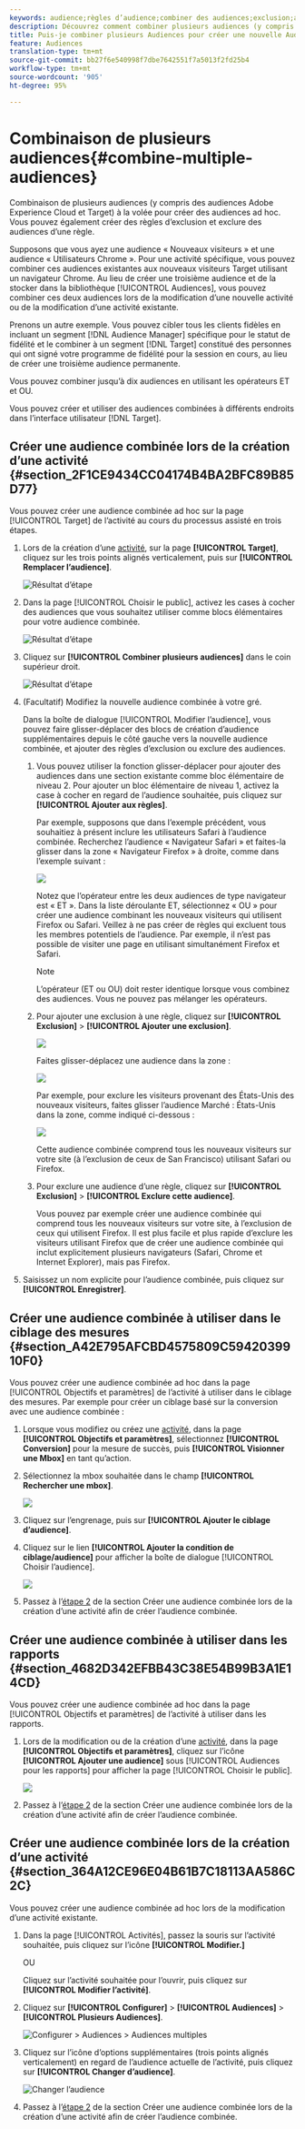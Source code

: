 ```yaml
---
keywords: audience;règles d’audience;combiner des audiences;exclusion;ajouter une exclusion;exclure;combinaison d’audiences;audience adhoc;audience ad hoc
description: Découvrez comment combiner plusieurs audiences (y compris les audiences de Adobe Experience Cloud et les audiences de Cible) à la volée pour créer des audiences ad hoc.
title: Puis-je combiner plusieurs Audiences pour créer une nouvelle Audience ?
feature: Audiences
translation-type: tm+mt
source-git-commit: bb27f6e540998f7dbe7642551f7a5013f2fd25b4
workflow-type: tm+mt
source-wordcount: '905'
ht-degree: 95%

---
```



# Combinaison de plusieurs audiences{#combine-multiple-audiences}

Combinaison de plusieurs audiences (y compris des audiences Adobe Experience Cloud et Target) à la volée pour créer des audiences ad hoc. Vous pouvez également créer des règles d’exclusion et exclure des audiences d’une règle.

Supposons que vous ayez une audience « Nouveaux visiteurs » et une audience « Utilisateurs Chrome ». Pour une activité spécifique, vous pouvez combiner ces audiences existantes aux nouveaux visiteurs Target utilisant un navigateur Chrome. Au lieu de créer une troisième audience et de la stocker dans la bibliothèque [!UICONTROL Audiences], vous pouvez combiner ces deux audiences lors de la modification d’une nouvelle activité ou de la modification d’une activité existante.

Prenons un autre exemple. Vous pouvez cibler tous les clients fidèles en incluant un segment [!DNL Audience Manager] spécifique pour le statut de fidélité et le combiner à un segment [!DNL Target] constitué des personnes qui ont signé votre programme de fidélité pour la session en cours, au lieu de créer une troisième audience permanente.

Vous pouvez combiner jusqu’à dix audiences en utilisant les opérateurs ET et OU.

Vous pouvez créer et utiliser des audiences combinées à différents endroits dans l’interface utilisateur [!DNL Target].

## Créer une audience combinée lors de la création d’une activité {#section_2F1CE9434CC04174B4BA2BFC89B85D77}

Vous pouvez créer une audience combinée ad hoc sur la page [!UICONTROL Target] de l’activité au cours du processus assisté en trois étapes.

1. Lors de la création d’une [activité](/help/c-activities/activities.md#concept_D317A95A1AB54674BA7AB65C7985BA03), sur la page **[!UICONTROL Target]**, cliquez sur les trois points alignés verticalement, puis sur **[!UICONTROL Remplacer l’audience]**.

   ![Résultat d’étape](assets/edit_audience.png)

1. Dans la page [!UICONTROL Choisir le public], activez les cases à cocher des audiences que vous souhaitez utiliser comme blocs élémentaires pour votre audience combinée.

   ![Résultat d’étape](assets/combine_multiple_audiences1.png)

1. Cliquez sur **[!UICONTROL Combiner plusieurs audiences]** dans le coin supérieur droit.

   ![Résultat d’étape](assets/combine_multiple_audiences2.png)

1. (Facultatif) Modifiez la nouvelle audience combinée à votre gré.

   Dans la boîte de dialogue [!UICONTROL Modifier l’audience], vous pouvez faire glisser-déplacer des blocs de création d’audience supplémentaires depuis le côté gauche vers la nouvelle audience combinée, et ajouter des règles d’exclusion ou exclure des audiences.

   1. Vous pouvez utiliser la fonction glisser-déplacer pour ajouter des audiences dans une section existante comme bloc élémentaire de niveau 2. Pour ajouter un bloc élémentaire de niveau 1, activez la case à cocher en regard de l’audience souhaitée, puis cliquez sur **[!UICONTROL Ajouter aux règles]**.

      Par exemple, supposons que dans l’exemple précédent, vous souhaitiez à présent inclure les utilisateurs Safari à l’audience combinée. Recherchez l’audience « Navigateur Safari » et faites-la glisser dans la zone « Navigateur Firefox » à droite, comme dans l’exemple suivant :

      ![](assets/combine_multiple_audiences3.png)

      Notez que l’opérateur entre les deux audiences de type navigateur est « ET ». Dans la liste déroulante ET, sélectionnez « OU » pour créer une audience combinant les nouveaux visiteurs qui utilisent Firefox ou Safari. Veillez à ne pas créer de règles qui excluent tous les membres potentiels de l’audience. Par exemple, il n’est pas possible de visiter une page en utilisant simultanément Firefox et Safari.

      >[!NOTE]
      >
      >L’opérateur (ET ou OU) doit rester identique lorsque vous combinez des audiences. Vous ne pouvez pas mélanger les opérateurs.

   1. Pour ajouter une exclusion à une règle, cliquez sur **[!UICONTROL Exclusion]** > **[!UICONTROL Ajouter une exclusion]**.

      ![](assets/combine_multiple_audiences3a.png)

      Faites glisser-déplacez une audience dans la zone :

      ![](assets/combine_multiple_audiences3b.png)

      Par exemple, pour exclure les visiteurs provenant des États-Unis des nouveaux visiteurs, faites glisser l’audience Marché : États-Unis dans la zone, comme indiqué ci-dessous :

      ![](assets/combine_multiple_audiences3b2.png)

      Cette audience combinée comprend tous les nouveaux visiteurs sur votre site (à l’exclusion de ceux de San Francisco) utilisant Safari ou Firefox.

   1. Pour exclure une audience d’une règle, cliquez sur **[!UICONTROL Exclusion]** > **[!UICONTROL Exclure cette audience]**.

      Vous pouvez par exemple créer une audience combinée qui comprend tous les nouveaux visiteurs sur votre site, à l’exclusion de ceux qui utilisent Firefox. Il est plus facile et plus rapide d’exclure les visiteurs utilisant Firefox que de créer une audience combinée qui inclut explicitement plusieurs navigateurs (Safari, Chrome et Internet Explorer), mais pas Firefox.

1. Saisissez un nom explicite pour l’audience combinée, puis cliquez sur **[!UICONTROL Enregistrer]**.

## Créer une audience combinée à utiliser dans le ciblage des mesures {#section_A42E795AFCBD4575809C5942039910F0}

Vous pouvez créer une audience combinée ad hoc dans la page [!UICONTROL Objectifs et paramètres] de l’activité à utiliser dans le ciblage des mesures. Par exemple pour créer un ciblage basé sur la conversion avec une audience combinée :

1. Lorsque vous modifiez ou créez une [activité](/help/c-activities/activities.md#concept_D317A95A1AB54674BA7AB65C7985BA03), dans la page **[!UICONTROL Objectifs et paramètres]**, sélectionnez **[!UICONTROL Conversion]** pour la mesure de succès, puis **[!UICONTROL Visionner une Mbox]** en tant qu’action.
1. Sélectionnez la mbox souhaitée dans le champ **[!UICONTROL Rechercher une mbox]**.

   ![](assets/combine_multiple_audiences4.png)

1. Cliquez sur l’engrenage, puis sur **[!UICONTROL Ajouter le ciblage d’audience]**.
1. Cliquez sur le lien **[!UICONTROL Ajouter la condition de ciblage/audience]** pour afficher la boîte de dialogue [!UICONTROL Choisir l’audience].

   ![](assets/combine_multiple_audiences5.png)

1. Passez à l’[étape 2](/help/c-target/combining-multiple-audiences.md#section_2F1CE9434CC04174B4BA2BFC89B85D77) de la section Créer une audience combinée lors de la création d’une activité afin de créer l’audience combinée.

## Créer une audience combinée à utiliser dans les rapports {#section_4682D342EFBB43C38E54B99B3A1E14CD}

Vous pouvez créer une audience combinée ad hoc dans la page [!UICONTROL Objectifs et paramètres] de l’activité à utiliser dans les rapports.

1. Lors de la modification ou de la création d’une [activité](/help/c-activities/activities.md#concept_D317A95A1AB54674BA7AB65C7985BA03), dans la page **[!UICONTROL Objectifs et paramètres]**, cliquez sur l’icône **[!UICONTROL Ajouter une audience]** sous [!UICONTROL Audiences pour les rapports] pour afficher la page [!UICONTROL Choisir le public].

   ![](assets/combine_multiple_audiences6.png)

1. Passez à l’[étape 2](/help/c-target/combining-multiple-audiences.md#section_2F1CE9434CC04174B4BA2BFC89B85D77) de la section Créer une audience combinée lors de la création d’une activité afin de créer l’audience combinée.

## Créer une audience combinée lors de la création d’une activité {#section_364A12CE96E04B61B7C18113AA586C2C}

Vous pouvez créer une audience combinée ad hoc lors de la modification d’une activité existante.

1. Dans la page [!UICONTROL Activités], passez la souris sur l’activité souhaitée, puis cliquez sur l’icône **[!UICONTROL Modifier.]**

   OU

   Cliquez sur l’activité souhaitée pour l’ouvrir, puis cliquez sur **[!UICONTROL Modifier l’activité]**.

1. Cliquez sur **[!UICONTROL Configurer]** > **[!UICONTROL Audiences]** > **[!UICONTROL Plusieurs Audiences]**.

   ![Configurer > Audiences > Audiences multiples](/help/c-target/assets/combine_multiple_audiences7.png)

1. Cliquez sur l’icône d’options supplémentaires (trois points alignés verticalement) en regard de l’audience actuelle de l’activité, puis cliquez sur **[!UICONTROL Changer d’audience]**.

   ![Changer l’audience](/help/c-target/assets/combine_multiple_audiences8.png)

1. Passez à l’[étape 2](/help/c-target/combining-multiple-audiences.md#section_2F1CE9434CC04174B4BA2BFC89B85D77) de la section Créer une audience combinée lors de la création d’une activité afin de créer l’audience combinée.
